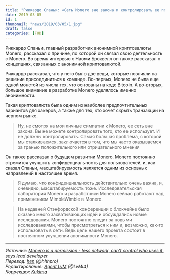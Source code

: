```yaml
---
title: "Риккардо Спаньи: «Сеть Monero вне закона и контролировать ее пользователей невозможно»"
date: 2019-03-05
id: 1
thumbnail: "news/2019/03/05/1.jpg"
draft: false
categories: [FUD]
---
```


Риккардо Спаньи, главный разработчик анонимной криптовалюты Monero, рассказал о причине, по которой он связал свою деятельность с Monero. Во время интервью с Наоми Броквелл он также рассказал о концепциях, связанных с анонимной криптовалютой.

Риккардо рассказал, что у него было две вещи, которые повлияли на решение присоединиться к команде. Во-первых, Monero не была еще одной монетой из числа тех, что основаны на коде Bitcoin. А во-вторых, большое внимание в разработке Monero уделялось именно анонимности.

Такая криптовалюта была одним из наиболее предпочтительных вариантов для хакеров, а также для тех, кто хочет скрыть транзакции на черном рынке.

>Ну, не смотря на мои личные симпатии к Monero, ее сеть вне закона. Вы не можете контролировать того, кто ее использует. И не должны контролировать. Самая большая проблема, с которой мы сталкиваемся, заключается в том, что мы часто оказываемся за гранью положительного или отрицательного мнения

Он также рассказал о будущем развитии Monero. Monero постоянно стремится улучшить конфиденциальность для пользователей, и, как сказал Спаньи, масштабируемость является одним из основных направлений в настоящее время.

>Я думаю, что конфиденциальность действительно очень важна, и, очевидно, масштабируемость тоже. Исследовательская лаборатория Monero и разработчики Monero сейчас работают над применением MimbleWimble в Monero.

>На недавней Стэнфордской конференции о блокчейне было сказано много захватывающих идей и обсуждались новые исследования. Monero постоянно следит за новыми исследованиями, чтобы присмотреться к ним и, возможно, как-то использовать в сети. Ведь цель нашего проекта состоит в постоянном улучшении анонимности Monero.

---
_Источник: [Monero is a permission - less network, can’t control who uses it, says lead developer](https://ambcrypto.com/monero-is-a-permission-less-network-cant-control-who-uses-it-says-lead-developer/)  
Перевод: [hen](https://xmr.ru/members/58/) (@hhhpro)  
Редактирование: [Agent LvM](https://xmr.ru/members/3/) (@LvMi4)  
Коррекция: [Kukima](https://xmr.ru/members/138/)_